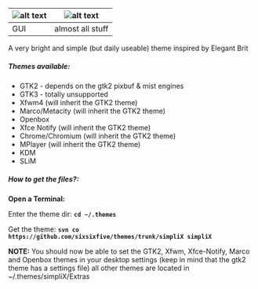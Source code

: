 | ![alt text](https://raw.githubusercontent.com/sixsixfive/themes/master/simpliX/Extras/prev.png "Preview") | ![alt text](https://raw.githubusercontent.com/sixsixfive/themes/master/simpliX/Extras/all.png "Preview") |
| ------------- |:-------------:|
| GUI | almost all stuff |

A very bright and simple (but daily useable) theme inspired by Elegant Brit

##### Themes available:

* GTK2 - depends on the gtk2 pixbuf & mist engines
* GTK3 - totally unsupported
* Xfwm4 (will inherit the GTK2 theme)
* Marco/Metacity (will inherit the GTK2 theme)
* Openbox
* Xfce Notify (will inherit the GTK2 theme)
* Chrome/Chromium (will inherit the GTK2 theme)
* MPlayer (will inherit the GTK2 theme)
* KDM
* SLiM

##### How to get the files?:

**Open a Terminal:**

Enter the theme dir: **`cd ~/.themes`**

Get the theme: **`svn co https://github.com/sixsixfive/themes/trunk/simpliX simpliX`**

**NOTE:**
You should now be able to set the GTK2, Xfwm, Xfce-Notify, Marco and Openbox themes in your
desktop settings (keep in mind that the gtk2 theme has a settings file) all other themes are located in ~/.themes/simpliX/Extras

